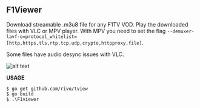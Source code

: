 ## F1Viewer

Download streamable .m3u8 file for any F1TV VOD.
Play the downloaded files with VLC or MPV player.
With MPV you need to set the flag `--demuxer-lavf-o=protocol_whitelist=[http,https,tls,rtp,tcp,udp,crypto,httpproxy,file]`.

Some files have audio desync issues with VLC.

![alt text](https://i.imgur.com/JHnofPI.png)
 

**USAGE**

    $ go get github.com/rivo/tview
    $ go build
    $ .\F1viewer
    
